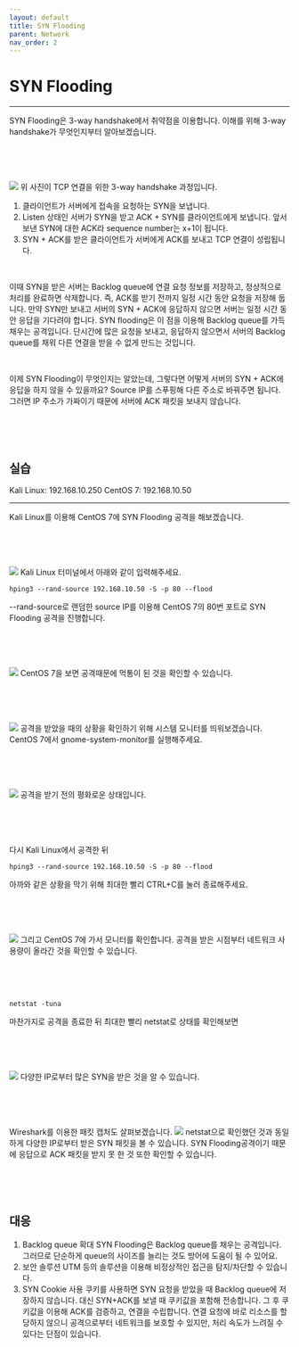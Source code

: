```yaml
---
layout: default
title: SYN Flooding
parent: Network
nav_order: 2
---
```


# SYN Flooding
***

SYN Flooding은 3-way handshake에서 취약점을 이용합니다. 이해를 위해 3-way handshake가 무엇인지부터 알아보겠습니다.

<br/>
<br/>
<br/>

![](https://i.imgur.com/x6j4fw0.png)
위 사진이 TCP 연결을 위한 3-way handshake 과정입니다.
1. 클라이언트가 서버에게 접속을 요청하는 SYN을 보냅니다.
2. Listen 상태인 서버가 SYN을 받고 ACK + SYN를 클라이언트에게 보냅니다. 앞서 보낸 SYN에 대한 ACK라 sequence number는 x+1이 됩니다.
3. SYN + ACK를 받은 클라이언트가 서버에게 ACK를 보내고 TCP 연결이 성립됩니다.

<br/>

이때 SYN을 받은 서버는 Backlog queue에 연결 요청 정보를 저장하고, 정상적으로 처리를 완료하면 삭제합니다. 즉, ACK를 받기 전까지 일정 시간 동안 요청을 저장해 둡니다. 
만약 SYN만 보내고 서버의 SYN + ACK에 응답하지 않으면 서버는 일정 시간 동안 응답을 기다려야 합니다. SYN flooding은 이 점을 이용해 Backlog queue를 가득 채우는 공격입니다. 
단시간에 많은 요청을 보내고, 응답하지 않으면서 서버의 Backlog queue를 채워 다른 연결을 받을 수 없게 만드는 것입니다.

<br/>

이제 SYN Flooding이 무엇인지는 알았는데, 그렇다면 어떻게 서버의 SYN + ACK에 응답을 하지 않을 수 있을까요?
Source IP를 스푸핑해 다른 주소로 바꿔주면 됩니다. 그러면 IP 주소가 가짜이기 때문에 서버에 ACK 패킷을 보내지 않습니다.

<br/>
<br/>
<br/>

## 실습
Kali Linux: 192.168.10.250
CentOS 7: 192.168.10.50
***
Kali Linux를 이용해 CentOS 7에 SYN Flooding 공격을 해보겠습니다. 

<br/>
<br/>
<br/>

![](https://i.imgur.com/aZ89q8S.png)
Kali Linux 터미널에서 아래와 같이 입력해주세요.
```shell
hping3 --rand-source 192.168.10.50 -S -p 80 --flood
```
--rand-source로 랜덤한 source IP를 이용해 CentOS 7의 80번 포트로 SYN Flooding 공격을 진행합니다.

<br/>
<br/>
<br/>

![](https://i.imgur.com/jYlqm04.png)
CentOS 7을 보면 공격때문에 먹통이 된 것을 확인할 수 있습니다.

<br/>
<br/>
<br/>

![](https://i.imgur.com/5JciQQu.png)
공격을 받았을 때의 상황을 확인하기 위해 시스템 모니터를 띄워보겠습니다. CentOS 7에서 gnome-system-monitor를 실행해주세요.

<br/>
<br/>
<br/>

![](https://i.imgur.com/vdyDy5S.png)
공격을 받기 전의 평화로운 상태입니다.

<br/>
<br/>
<br/>

다시 Kali Linux에서 공격한 뒤
```shell
hping3 --rand-source 192.168.10.50 -S -p 80 --flood
```
아까와 같은 상황을 막기 위해 최대한 빨리 CTRL+C를 눌러 종료해주세요.

<br/>
<br/>
<br/>

![](https://i.imgur.com/CfMAXsD.png)
그리고 CentOS 7에 가서 모니터를 확인합니다. 공격을 받은 시점부터 네트워크 사용량이 올라간 것을 확인할 수 있습니다. 

<br/>
<br/>
<br/>

```shell
netstat -tuna
```
마찬가지로 공격을 종료한 뒤 최대한 빨리 netstat로 상태를 확인해보면

<br/>
<br/>
<br/>

![](https://i.imgur.com/xZ6ok1F.png)
다양한 IP로부터 많은 SYN을 받은 것을 알 수 있습니다.

<br/>
<br/>
<br/>

Wireshark를 이용한 패킷 캡처도 살펴보겠습니다.
![](https://i.imgur.com/SWx2U7x.png)
netstat으로 확인했던 것과 동일하게 다양한 IP로부터 받은 SYN 패킷을 볼 수 있습니다. SYN Flooding공격이기 때문에 응답으로 ACK 패킷을 받지 못 한 것 또한 확인할 수 있습니다.

<br/>
<br/>
<br/>

## 대응
1. Backlog queue 확대
	SYN Flooding은 Backlog queue를 채우는 공격입니다. 그러므로 단순하게 queue의 사이즈를 늘리는 것도 방어에 도움이 될 수 있어요.
2. 보안 솔루션
	UTM 등의 솔루션을 이용해 비정상적인 접근을 탐지/차단할 수 있습니다.
3. SYN Cookie 사용
	쿠키를 사용하면 SYN 요청을 받았을 때 Backlog queue에 저장하지 않습니다. 대신 SYN+ACK를 보낼 때 쿠키값을 포함해 전송합니다. 그 후 쿠키값을 이용해 ACK를 검증하고, 연결을 수립합니다. 연결 요청에 바로 리소스를 할당하지 않으니 공격으로부터 네트워크를 보호할 수 있지만, 처리 속도가 느려질 수 있다는 단점이 있습니다.
